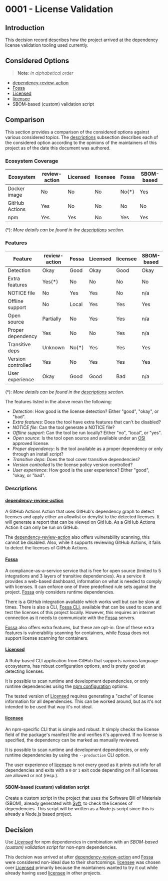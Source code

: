 # 0001 - License Validation

## Introduction

This decision record describes how the project arrived at the dependency
license validation tooling used currently.

## Considered Options

> **Note**: _In alphabetical order_

- [dependency-review-action]
- [Fossa]
- [Licensed]
- [licensee]
- SBOM-based (custom) validation script

## Comparison

This section provides a comparison of the considered options against various
considered topics. The [descriptions](#descriptions) subsection describes each
of the considered option according to the opinions of the maintainers of this
project as of the date this document was authored.

### Ecosystem Coverage

| Ecosystem      | review-action | Licensed | licensee | Fossa | SBOM-based |
| -------------- | ------------- | -------- | -------- | ----- | ---------- |
| Docker image   | No            | No       | No       | No(*) | Yes        |
| GitHub Actions | Yes           | No       | No       | No    | No         |
| npm            | Yes           | Yes      | No       | Yes   | Yes        |

(*): _More details can be found in the [descriptions](#descriptions) section._

### Features

| Feature            | review-action | Fossa | Licensed | licensee | SBOM-based |
| ------------------ | ------------- | ----- | -------- | -------- | ---------- |
| Detection          | Okay          | Good  | Okay     | Good     | Okay       |
| Extra features     | Yes(*)        | No    | No       | No       | No         |
| NOTICE file        | No            | Yes   | Yes      | No       | n/a        |
| Offline support    | No            | Local | Yes      | Yes      | Yes        |
| Open source        | Partially     | No    | Yes      | Yes      | n/a        |
| Proper dependency  | Yes           | No    | No       | Yes      | n/a        |
| Transitive deps    | Unknown       | No(*) | Yes      | Yes      | Yes        |
| Version controlled | Yes           | No    | Yes      | Yes      | Yes        |
| User experience    | Okay          | Good  | Good     | Bad      | n/a        |

(*): _More details can be found in the [descriptions](#descriptions) section._

The features listed in the above mean the following:

- _Detection_: How good is the license detection? Either "good", "okay", or
  "bad".
- _Extra features_: Does the tool have extra features that can't be disabled?
- _NOTICE file_: Can the tool generate a NOTICE file?
- _Offline support_: Can the tool be run locally? Either "no", "local", or
  "yes".
- _Open source_: Is the tool open source and available under an [OSI] approved
  license.
- _Proper dependency_: Is the tool available as a proper dependency or only
  through an install script?
- _Transitive deps_: Does the tool cover transitive dependencies?
- _Version controlled_ Is the license policy version controlled?
- _User experience_: How good is the user experience? Either "good", "okay, or
  "bad".

### Descriptions

#### [dependency-review-action]

A GitHub Actions Action that uses GitHub's dependency graph to detect licenses
and apply either an allowlist or denylist to the detected licenses. It will
generate a report that can be viewed on GitHub. As a GitHub Actions Action it
can only be run on GitHub.

The [dependency-review-action] also offers vulnerability scanning, this cannot
be disabled. Also, while it supports reviewing GitHub Actions, it fails to
detect the licenses of GitHub Actions.

#### [Fossa]

A compliance-as-a-service service that is free for open source (limited to 5
integrations and 3 layers of transitive dependencies). As a service it provides
a web-based dashboard, information on what is needed to comply with licenses. It
can enforce one of three predefined rule sets against the project. [Fossa] only
considers runtime dependencies.

There is a GitHub integration available which works well but can be slow at
times. There is also a CLI, [Fossa CLI], available that can be used to scan and
test the licenses of this project locally. However, this requires an internet
connection as it needs to communicate with the [Fossa] servers.

[Fossa] also offers extra features, but these are opt-in. One of these extra
features is vulnerability scanning for containers, while [Fossa] does not
support license scanning for containers.

#### [Licensed]

A Ruby-based CLI application from GitHub that supports various language
ecosystems, has robust configuration options, and is pretty good at detecting
licenses.

It is possible to scan runtime and development dependencies, or only runtime
dependencies using the [npm configuration][licensed-npm-config] options.

The tested version of [Licensed] requires generating a "cache" of license
information for all dependencies. This can be worked around, but as it's not
intended to be used that way it's not ideal.

#### [licensee]

An npm-specific CLI that is simple and robust. It simply checks the license
field of the package's manifest file and verifies it's approved. If no license
is specified, the dependency can be marked as manually reviewed.

It is possible to scan runtime and development dependencies, or only runtime
dependencies by using the `--production` CLI option.

The user experience of [licensee] is not every good as it prints out info for
all dependencies and exits with a `0` or `1` exit code depending on if all
licenses are allowed or not (resp.).

#### SBOM-based (custom) validation script

Create a custom script in the project that uses the Software Bill of Materials
(SBOM), already generated with [Syft], to check the licenses of dependencies.
This script will be written as a Node.js script since this is already a Node.js
based project.

## Decision

Use _[Licensed]_ for npm dependencies in combination with an _SBOM-based
(custom) validation script_ for non-npm dependencies.

This decision was arrived at after [dependency-review-action] and [Fossa] were
considered non-ideal due to their shortcomings. [licensee] was chosen over
[Licensed] primarily because the maintainers wanted to try it out while already
having used [licensee] in other projects.

<!-- External links -->

[dependency-review-action]: https://github.com/actions/dependency-review-action
[fossa]: https://fossa.com/
[fossa cli]: https://github.com/fossas/fossa-cli
[licensed]: https://github.com/github/licensed
[licensed-npm-config]: https://github.com/github/licensed/blob/76727f75d486a24758890a030e540ebf87bba78b/docs/sources/npm.md#including-development-dependencies
[licensee]: https://github.com/jslicense/licensee.js
[osi]: https://opensource.org/
[syft]: https://github.com/anchore/syft
